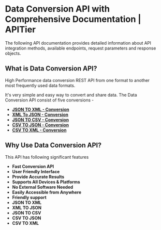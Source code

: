 # Data Conversion API with Comprehensive Documentation | APITier

The following API documentation provides detailed information about API integration methods, available endpoints, request parameters and response objects.

## What is Data Conversion API?

High Performance data conversion REST API from one format to another most frequently used data formats. 

It's very simple and easy way to convert and share data.
The Data Conversion API consist of five conversions -
* **[JSON TO XML - Conversion](/docs/data-conversion-api/json-to-xml-conversion)**
* **[XML To JSON - Conversion](/docs/data-conversion-api/xml-to-json-conversion)**
* **[JSON TO CSV - Conversion](/docs/data-conversion-api/json-to-csv-conversion)**
* **[CSV TO JSON - Conversion](/docs/data-conversion-api/csv-to-json-conversion)**
* **[CSV TO XML - Conversion](/docs/data-conversion-api/csv-to-xml-conversion)**

## Why Use Data Conversion API? 

This API has following significant features

* **Fast Conversion API**
* **User Friendly Interface**
* **Provide Accurate Results**
* **Supports All Devices & Platforms**
* **No External Software Needed**
* **Easily Accessible from Anywhere**
* **Friendly support**
* **JSON TO XML**
* **XML TO JSON**
* **JSON TO CSV**
* **CSV TO JSON**
* **CSV TO XML**


